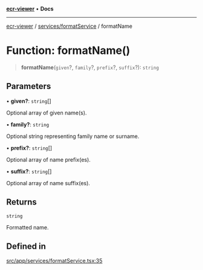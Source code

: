 [**ecr-viewer**](../../../README.md) • **Docs**

***

[ecr-viewer](../../../README.md) / [services/formatService](../README.md) / formatName

# Function: formatName()

> **formatName**(`given`?, `family`?, `prefix`?, `suffix`?): `string`

## Parameters

• **given?**: `string`[]

Optional array of given name(s).

• **family?**: `string`

Optional string representing family name or surname.

• **prefix?**: `string`[]

Optional array of name prefix(es).

• **suffix?**: `string`[]

Optional array of name suffix(es).

## Returns

`string`

Formatted name.

## Defined in

[src/app/services/formatService.tsx:35](https://github.com/CDCgov/phdi/blob/fa63a85e5b4651bdfc0d25ecc23a67e11fbcba18/containers/ecr-viewer/src/app/services/formatService.tsx#L35)
